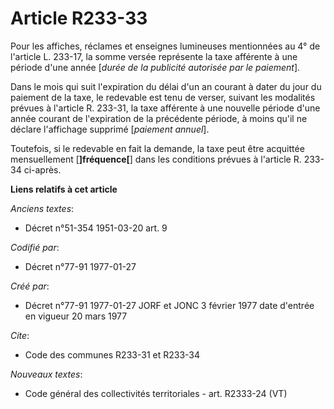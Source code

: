 # Article R233-33

Pour les affiches, réclames et enseignes lumineuses mentionnées au 4° de l'article L. 233-17, la somme versée représente la
taxe afférente à une période d'une année [*durée de la publicité autorisée par le paiement*].

Dans le mois qui suit l'expiration du délai d'un an courant à dater du jour du paiement de la taxe, le redevable est tenu de
verser, suivant les modalités prévues à l'article R. 233-31, la taxe afférente à une nouvelle période d'une année courant de
l'expiration de la précédente période, à moins qu'il ne déclare l'affichage supprimé [*paiement annuel*].

Toutefois, si le redevable en fait la demande, la taxe peut être acquittée mensuellement [**]fréquence[**] dans les
conditions prévues à l'article R. 233-34 ci-après.

**Liens relatifs à cet article**

_Anciens textes_:

  - Décret n°51-354 1951-03-20 art. 9

_Codifié par_:

  - Décret n°77-91 1977-01-27

_Créé par_:

  - Décret n°77-91 1977-01-27 JORF et JONC 3 février 1977 date d'entrée en vigueur 20 mars 1977

_Cite_:

  - Code des communes R233-31 et R233-34

_Nouveaux textes_:

  - Code général des collectivités territoriales - art. R2333-24 (VT)
